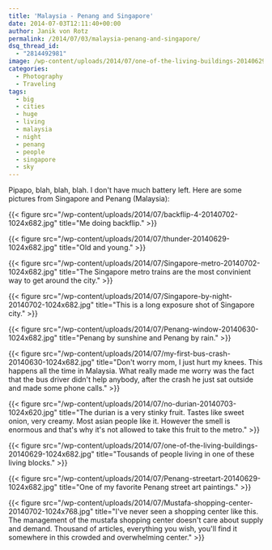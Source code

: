 ```yaml
---
title: 'Malaysia - Penang and Singapore'
date: 2014-07-03T12:11:40+00:00
author: Janik von Rotz
permalink: /2014/07/03/malaysia-penang-and-singapore/
dsq_thread_id:
  - "2814492981"
image: /wp-content/uploads/2014/07/one-of-the-living-buildings-20140629.jpg
categories:
  - Photography
  - Traveling
tags:
  - big
  - cities
  - huge
  - living
  - malaysia
  - night
  - penang
  - people
  - singapore
  - sky
---
```

Pipapo, blah, blah, blah. I don't have much battery left. Here are some pictures from Singapore and Penang (Malaysia):
<!--more-->
{{< figure src="/wp-content/uploads/2014/07/backflip-4-20140702-1024x682.jpg" title="Me doing backflip." >}}

{{< figure src="/wp-content/uploads/2014/07/thunder-20140629-1024x682.jpg" title="Old and young." >}}

{{< figure src="/wp-content/uploads/2014/07/Singapore-metro-20140702-1024x682.jpg" title="The Singapore metro trains are the most convinient way to get around the city." >}}

{{< figure src="/wp-content/uploads/2014/07/Singapore-by-night-20140702-1024x682.jpg" title="This is a long exposure shot of Singapore city." >}}

{{< figure src="/wp-content/uploads/2014/07/Penang-window-20140630-1024x682.jpg" title="Penang by sunshine and Penang by rain." >}}

{{< figure src="/wp-content/uploads/2014/07/my-first-bus-crash-20140630-1024x682.jpg" title="Don't worry mom, I just hurt my knees. This happens all the time in Malaysia. What really made me worry was the fact that the bus driver didn't help anybody, after the crash he just sat outside and made some phone calls." >}}

{{< figure src="/wp-content/uploads/2014/07/no-durian-20140703-1024x620.jpg" title="The durian is a very stinky fruit. Tastes like sweet onion, very creamy. Most asian people like it. However the smell is enormous and that's why it's not allowed to take this fruit to the metro." >}}

{{< figure src="/wp-content/uploads/2014/07/one-of-the-living-buildings-20140629-1024x682.jpg" title="Tousands of people living in one of these living blocks." >}}

{{< figure src="/wp-content/uploads/2014/07/Penang-streetart-20140629-1024x682.jpg" title="One of my favorite Penang street art paintings." >}}

{{< figure src="/wp-content/uploads/2014/07/Mustafa-shopping-center-20140702-1024x768.jpg" title="I've never seen a shopping center like this. The management of the mustafa shopping center doesn't care about supply and demand. Thousand of articles, everything you wish, you'll find it somewhere in this crowded and overwhelming center." >}}